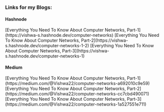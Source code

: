 <h3> Links for my Blogs: </h3>

  <h4>Hashnode</h4> 
     [Everything You Need To Know About Computer Networks, Part-1](https://vishwa-s.hashnode.dev/computer-networks)
     [Everything You Need To Know About Computer Networks, Part-2](https://vishwa-s.hashnode.dev/computer-networks-1-2)
     [Everything You Need To Know About Computer Networks, Part-3](https://vishwa-s.hashnode.dev/computer-networks-1)
     
  <h4>Medium</h4>
     [Everything You Need To Know About Computer Networks, Part-1](https://medium.com/@Vishwa22/computer-networks-a692010c9e59)
     [Everything You Need To Know About Computer Networks, Part-2](https://medium.com/@Vishwa22/computer-networks-cc7cbd490071)
     [Everything You Need To Know About Computer Networks, Part-3](https://medium.com/@Vishwa22/computer-networks-1a527551e711)
